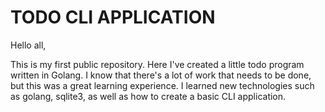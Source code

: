# TODO CLI APPLICATION

Hello all,

This is my first public repository. Here I've created a little todo program written in Golang.
I know that there's a lot of work that needs to be done, but this was a great learning experience. 
I learned new technologies such as golang, sqlite3, as well as how to create a basic CLI application.
